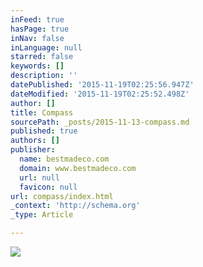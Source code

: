 ```yaml
---
inFeed: true
hasPage: true
inNav: false
inLanguage: null
starred: false
keywords: []
description: ''
datePublished: '2015-11-19T02:25:56.947Z'
dateModified: '2015-11-19T02:25:52.498Z'
author: []
title: Compass
sourcePath: _posts/2015-11-13-compass.md
published: true
authors: []
publisher:
  name: bestmadeco.com
  domain: www.bestmadeco.com
  url: null
  favicon: null
url: compass/index.html
_context: 'http://schema.org'
_type: Article

---
```

![](https://d16ied5lkagwqa.cloudfront.net/image/upload/t_featured_slide_d/PBS_100515_ML_gkqjbq.jpg)